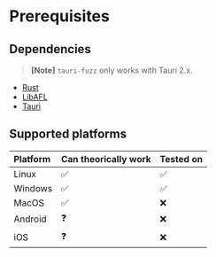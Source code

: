 # Prerequisites

## Dependencies

> **[Note]** `tauri-fuzz` only works with Tauri 2.x.

- [Rust](https://www.rust-lang.org/tools/install)
- [LibAFL](https://github.com/AFLplusplus/LibAFL)
- [Tauri](https://tauri.app/start/prerequisites/)

## Supported platforms

| Platform | Can theorically work | Tested on |
| :------- | :------------------- | :-------- |
| Linux    | ✅                   | ✅        |
| Windows  | ✅                   | ✅        |
| MacOS    | ✅                   | ❌        |
| Android  | ❓                   | ❌        |
| iOS      | ❓                   | ❌        |
